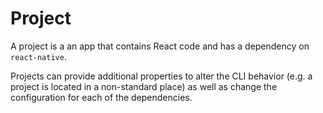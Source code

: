 # Project

A project is a an app that contains React code and has a dependency on `react-native`.

Projects can provide additional properties to alter the CLI behavior (e.g. a project is located in a non-standard place) as well as change the configuration for each of the dependencies.
